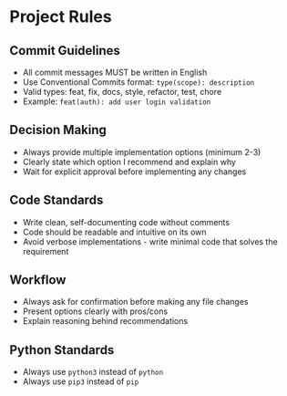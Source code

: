 # Project Rules

## Commit Guidelines
- All commit messages MUST be written in English
- Use Conventional Commits format: `type(scope): description`
- Valid types: feat, fix, docs, style, refactor, test, chore
- Example: `feat(auth): add user login validation`

## Decision Making
- Always provide multiple implementation options (minimum 2-3)
- Clearly state which option I recommend and explain why
- Wait for explicit approval before implementing any changes

## Code Standards
- Write clean, self-documenting code without comments
- Code should be readable and intuitive on its own
- Avoid verbose implementations - write minimal code that solves the requirement

## Workflow
- Always ask for confirmation before making any file changes
- Present options clearly with pros/cons
- Explain reasoning behind recommendations

## Python Standards
- Always use `python3` instead of `python`
- Always use `pip3` instead of `pip`